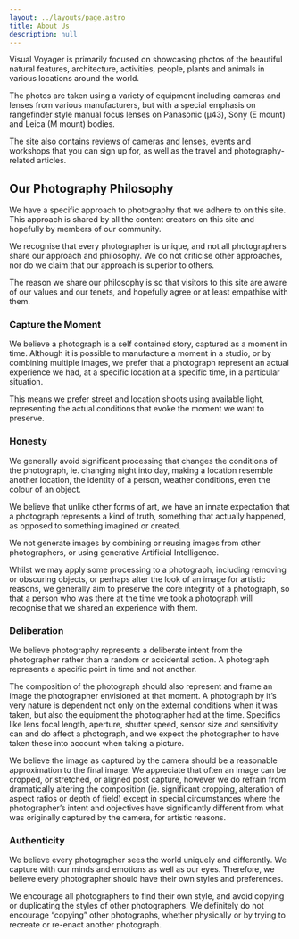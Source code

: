 ```yaml
---
layout: ../layouts/page.astro
title: About Us
description: null
---
```


Visual Voyager is primarily focused on showcasing photos of the beautiful natural features, architecture, activities, people, plants and animals in various locations around the world.

The photos are taken using a variety of equipment including cameras and lenses from various manufacturers, but with a special emphasis on rangefinder style manual focus lenses on Panasonic (µ43), Sony (E mount) and Leica (M mount) bodies.

The site also contains reviews of cameras and lenses, events and workshops that you can sign up for, as well as the travel and photography-related articles.

## Our Photography Philosophy

We have a specific approach to photography that we adhere to on this site. This approach is shared by all the content creators on this site and hopefully by members of our community.

We recognise that every photographer is unique, and not all photographers share our approach and philosophy. We do not criticise other approaches, nor do we claim that our approach is superior to others.

The reason we share our philosophy is so that visitors to this site are aware of our values and our tenets, and hopefully agree or at least empathise with them.

### Capture the Moment

We believe a photograph is a self contained story, captured as a moment in time. Although it is possible to manufacture a moment in a studio, or by combining multiple images, we prefer that a photograph represent an actual experience we had, at a specific location at a specific time, in a particular situation.

This means we prefer street and location shoots using available light, representing the actual conditions that evoke the moment we want to preserve.

### Honesty

We generally avoid significant processing that changes the conditions of the photograph, ie. changing night into day, making a location resemble another location, the identity of a person, weather conditions, even the colour of an object.

We believe that unlike other forms of art, we have an innate expectation that a photograph represents a kind of truth, something that actually happened, as opposed to something imagined or created.

We not generate images by combining or reusing images from other photographers, or using generative Artificial Intelligence.

Whilst we may apply some processing to a photograph, including removing or obscuring objects, or perhaps alter the look of an image for artistic reasons, we generally aim to preserve the core integrity of a photograph, so that a person who was there at the time we took a photograph will recognise that we shared an experience with them.

### Deliberation

We believe photography represents a deliberate intent from the photographer rather than a random or accidental action. A photograph represents a specific point in time and not another.

The composition of the photograph should also represent and frame an image the photographer envisioned at that moment. A photograph by it’s very nature is dependent not only on the external conditions when it was taken, but also the equipment the photographer had at the time. Specifics like lens focal length, aperture, shutter speed, sensor size and sensitivity can and do affect a photograph, and we expect the photographer to have taken these into account when taking a picture.

We believe the image as captured by the camera should be a reasonable approximation to the final image. We appreciate that often an image can be cropped, or stretched, or aligned post capture, however we do refrain from dramatically altering the composition (ie. significant cropping, alteration of aspect ratios or depth of field) except in special circumstances where the photographer’s intent and objectives have significantly different from what was originally captured by the camera, for artistic reasons.

### Authenticity

We believe every photographer sees the world uniquely and differently. We capture with our minds and emotions as well as our eyes. Therefore, we believe every photographer should have their own styles and preferences.

We encourage all photographers to find their own style, and avoid copying or duplicating the styles of other photographers. We definitely do not encourage “copying” other photographs, whether physically or by trying to recreate or re-enact another photograph.
